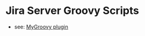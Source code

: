 # Jira Server Groovy Scripts

* see: [MyGroovy plugin](https://marketplace.atlassian.com/apps/1218755/mygroovy/version-history)
